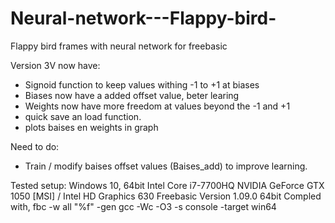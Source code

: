# Neural-network---Flappy-bird-
Flappy bird frames with neural network for freebasic

Version 3V now have:
- Signoid function to keep values withing -1 to +1 at biases
- Biases now have a added offset value, beter learing
- Weights now have more freedom at values beyond the -1 and +1
- quick save an load function.
- plots baises en weights in graph

Need to do:
- Train / modify baises offset values (Baises_add) to improve learning.



Tested setup:
Windows 10, 64bit
Intel Core i7-7700HQ
NVIDIA GeForce GTX 1050 [MSI] / Intel HD Graphics 630
Freebasic Version 1.09.0 64bit
Compled with, fbc -w all "%f" -gen gcc -Wc -O3 -s console -target win64
